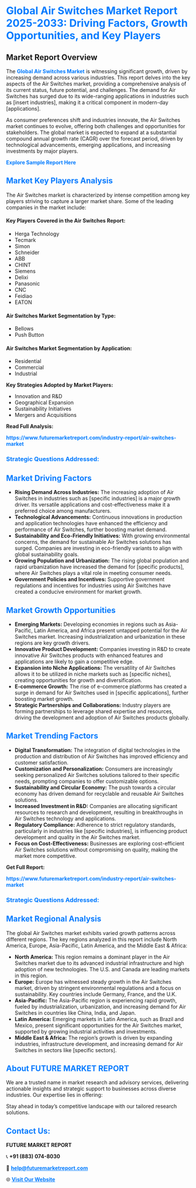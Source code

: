 <h1 style="color: #007BFF;">Global Air Switches Market Report 2025-2033: Driving Factors, Growth Opportunities, and Key Players</h1>

<section id="overview">
<h2>Market Report Overview</h2>
<p>The <a href="https://www.futuremarketreport.com/industry-report/air-switches-market" style="color: #007BFF; text-decoration: none;"><strong>Global Air Switches Market</strong></a> is witnessing significant growth, driven by increasing demand across various industries. This report delves into the key aspects of the Air Switches market, providing a comprehensive analysis of its current status, future potential, and challenges. The demand for Air Switches has surged due to its wide-ranging applications in industries such as [insert industries], making it a critical component in modern-day [applications].</p>
<p>As consumer preferences shift and industries innovate, the Air Switches market continues to evolve, offering both challenges and opportunities for stakeholders. The global market is expected to expand at a substantial compound annual growth rate (CAGR) over the forecast period, driven by technological advancements, emerging applications, and increasing investments by major players.</p>
</section>

<section id="overview">
<p><a href="https://www.futuremarketreport.com/request-sample/reportId=58405" style="color: #007BFF; text-decoration: none;"><strong>Explore Sample Report Here</strong></a></p>
</section>

<section id="key-players">
<h2 style="color: #007BFF;">Market Key Players Analysis</h2>
<p>The Air Switches market is characterized by intense competition among key players striving to capture a larger market share. Some of the leading companies in the market include:</p>
<h4>Key Players Covered in the Air Switches Report:</h4>
<ul><li>Herga Technology</li><li>Tecmark</li><li>Simon</li><li>Schneider</li><li>ABB</li><li>CHINT</li><li>Siemens</li><li>Delixi</li><li>Panasonic</li><li>CNC</li><li>Feidiao</li><li>EATON</li></ul>
<h4>Air Switches Market Segmentation by Type:</h4>
<ul><li>Bellows</li><li>Push Button</li></ul>

<h4>Air Switches Market Segmentation by Application:</h4>
<ul><li>Residential</li><li>Commercial</li><li>Industrial</li></ul>
<p><strong>Key Strategies Adopted by Market Players:</strong></p>
<ul>
<li>Innovation and R&D</li>
<li>Geographical Expansion</li>
<li>Sustainability Initiatives</li>
<li>Mergers and Acquisitions</li>
</ul>
</section>

<section>
<p><strong>Read Full Analysis: </strong></p><a href="https://www.futuremarketreport.com/industry-report/air-switches-market" style="color: #007BFF; text-decoration: none;"><strong>https://www.futuremarketreport.com/industry-report/air-switches-market</strong></a>
<h3 style="color: #007BFF;">Strategic Questions Addressed:</h3>
</section>

<section id="driving-factors">
<h2 style="color: #007BFF;">Market Driving Factors</h2>
<ul>
<li><strong>Rising Demand Across Industries:</strong> The increasing adoption of Air Switches in industries such as [specific industries] is a major growth driver. Its versatile applications and cost-effectiveness make it a preferred choice among manufacturers.</li>
<li><strong>Technological Advancements:</strong> Continuous innovations in production and application technologies have enhanced the efficiency and performance of Air Switches, further boosting market demand.</li>
<li><strong>Sustainability and Eco-Friendly Initiatives:</strong> With growing environmental concerns, the demand for sustainable Air Switches solutions has surged. Companies are investing in eco-friendly variants to align with global sustainability goals.</li>
<li><strong>Growing Population and Urbanization:</strong> The rising global population and rapid urbanization have increased the demand for [specific products], where Air Switches plays a vital role in meeting consumer needs.</li>
<li><strong>Government Policies and Incentives:</strong> Supportive government regulations and incentives for industries using Air Switches have created a conducive environment for market growth.</li>
</ul>
</section>

<section id="growth-opportunities">
<h2 style="color: #007BFF;">Market Growth Opportunities</h2>
<ul>
<li><strong>Emerging Markets:</strong> Developing economies in regions such as Asia-Pacific, Latin America, and Africa present untapped potential for the Air Switches market. Increasing industrialization and urbanization in these regions are key growth drivers.</li>
<li><strong>Innovative Product Development:</strong> Companies investing in R&D to create innovative Air Switches products with enhanced features and applications are likely to gain a competitive edge.</li>
<li><strong>Expansion into Niche Applications:</strong> The versatility of Air Switches allows it to be utilized in niche markets such as [specific niches], creating opportunities for growth and diversification.</li>
<li><strong>E-commerce Growth:</strong> The rise of e-commerce platforms has created a surge in demand for Air Switches used in [specific applications], further boosting market growth.</li>
<li><strong>Strategic Partnerships and Collaborations:</strong> Industry players are forming partnerships to leverage shared expertise and resources, driving the development and adoption of Air Switches products globally.</li>
</ul>
</section>

<section id="trending-factors">
<h2 style="color: #007BFF;">Market Trending Factors</h2>
<ul>
<li><strong>Digital Transformation:</strong> The integration of digital technologies in the production and distribution of Air Switches has improved efficiency and customer satisfaction.</li>
<li><strong>Customization and Personalization:</strong> Consumers are increasingly seeking personalized Air Switches solutions tailored to their specific needs, prompting companies to offer customizable options.</li>
<li><strong>Sustainability and Circular Economy:</strong> The push towards a circular economy has driven demand for recyclable and reusable Air Switches solutions.</li>
<li><strong>Increased Investment in R&D:</strong> Companies are allocating significant resources to research and development, resulting in breakthroughs in Air Switches technology and applications.</li>
<li><strong>Regulatory Compliance:</strong> Adherence to strict regulatory standards, particularly in industries like [specific industries], is influencing product development and quality in the Air Switches market.</li>
<li><strong>Focus on Cost-Effectiveness:</strong> Businesses are exploring cost-efficient Air Switches solutions without compromising on quality, making the market more competitive.</li>
</ul>
</section>

<section>
<p><strong>Get Full Report: </strong></p><a href="https://www.futuremarketreport.com/industry-report/air-switches-market" style="color: #007BFF; text-decoration: none;"><strong>https://www.futuremarketreport.com/industry-report/air-switches-market</strong></a>
<h3 style="color: #007BFF;">Strategic Questions Addressed:</h3>
</section>


<section id="regional-analysis">
<h2 style="color: #007BFF;">Market Regional Analysis</h2>
<p>The global Air Switches market exhibits varied growth patterns across different regions. The key regions analyzed in this report include North America, Europe, Asia-Pacific, Latin America, and the Middle East & Africa:</p>
<ul>
<li><strong>North America:</strong> This region remains a dominant player in the Air Switches market due to its advanced industrial infrastructure and high adoption of new technologies. The U.S. and Canada are leading markets in this region.</li>
<li><strong>Europe:</strong> Europe has witnessed steady growth in the Air Switches market, driven by stringent environmental regulations and a focus on sustainability. Key countries include Germany, France, and the U.K.</li>
<li><strong>Asia-Pacific:</strong> The Asia-Pacific region is experiencing rapid growth, fueled by industrialization, urbanization, and increasing demand for Air Switches in countries like China, India, and Japan.</li>
<li><strong>Latin America:</strong> Emerging markets in Latin America, such as Brazil and Mexico, present significant opportunities for the Air Switches market, supported by growing industrial activities and investments.</li>
<li><strong>Middle East & Africa:</strong> The region’s growth is driven by expanding industries, infrastructure development, and increasing demand for Air Switches in sectors like [specific sectors].</li>
</ul>
</section>

<footer>
<h2 style="color: #007BFF;">About FUTURE MARKET REPORT</h2>
<p>We are a trusted name in market research and advisory services, delivering actionable insights and strategic support to businesses across diverse industries. Our expertise lies in offering:</p>

<p>Stay ahead in today’s competitive landscape with our tailored research solutions.</p>

<h2 style="color: #007BFF;">Contact Us:</h2>
<p><strong>FUTURE MARKET REPORT</strong></p>
<p>📞 <strong>+91 (883) 074-8030</strong></p>
<p>📧 <strong><a href="mailto:help@futuremarketreport.com" style="color: #007BFF;">help@futuremarketreport.com</a></strong></p>
<p>🌐 <strong><a href="https://www.futuremarketreport.com/" style="color: #007BFF;">Visit Our Website</a></strong></p>
</footer>
